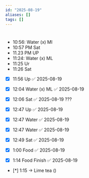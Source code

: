 ```yaml
---
id: "2025-08-19"
aliases: []
tags: []
---
```


#

##

- 10:56: Water (x) Ml
- 10:57 PM Sat
- 11.23 PM UP
- 11:24: Water (x) ML
- 11:25 Ur
- 11:26 Sat
- [x] 11:56 Up ✅ 2025-08-19
- [x] 12:04 Water (x) ML ✅ 2025-08-19
- [x] 12:06 Sat ✅ 2025-08-19
???
- [x] 12:47 Up ✅ 2025-08-19
- [x] 12:47 Water ✅ 2025-08-19
- [x] 12:47 Water ✅ 2025-08-19
- [x] 12:49 Sat ✅ 2025-08-19

- [x] 1:00 Food ✅ 2025-08-19
- [x] 1:14 Food Finish ✅ 2025-08-19
- [*] 1:15 -> Lime tea ()

